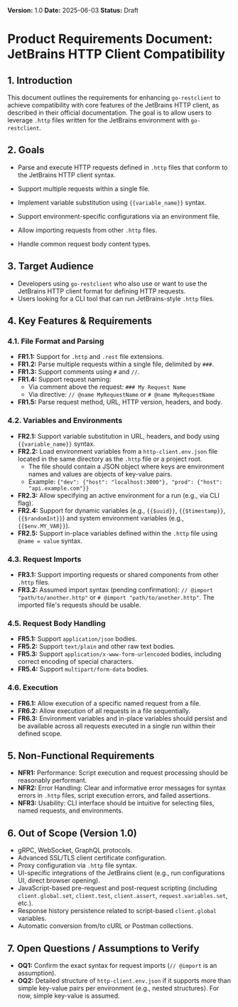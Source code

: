 **Version:** 1.0
**Date:** 2025-06-03
**Status:** Draft

# Product Requirements Document: JetBrains HTTP Client Compatibility

## 1. Introduction

This document outlines the requirements for enhancing `go-restclient` to achieve compatibility with core features of the JetBrains HTTP client, as described in their official documentation. The goal is to allow users to leverage `.http` files written for the JetBrains environment with `go-restclient`.

## 2. Goals

*   Parse and execute HTTP requests defined in `.http` files that conform to the JetBrains HTTP client syntax.
*   Support multiple requests within a single file.
*   Implement variable substitution using `{{variable_name}}` syntax.
*   Support environment-specific configurations via an environment file.

*   Allow importing requests from other `.http` files.
*   Handle common request body content types.

## 3. Target Audience

*   Developers using `go-restclient` who also use or want to use the JetBrains HTTP client format for defining HTTP requests.
*   Users looking for a CLI tool that can run JetBrains-style `.http` files.

## 4. Key Features & Requirements

### 4.1. File Format and Parsing

*   **FR1.1:** Support for `.http` and `.rest` file extensions.
*   **FR1.2:** Parse multiple requests within a single file, delimited by `###`.
*   **FR1.3:** Support comments using `#` and `//`.
*   **FR1.4:** Support request naming:
    *   Via comment above the request: `### My Request Name`
    *   Via directive: `// @name MyRequestName` or `# @name MyRequestName`
*   **FR1.5:** Parse request method, URL, HTTP version, headers, and body.

### 4.2. Variables and Environments

*   **FR2.1:** Support variable substitution in URL, headers, and body using `{{variable_name}}` syntax.
*   **FR2.2:** Load environment variables from a `http-client.env.json` file located in the same directory as the `.http` file or a project root.
    *   The file should contain a JSON object where keys are environment names and values are objects of key-value pairs.
    *   Example: `{"dev": {"host": "localhost:3000"}, "prod": {"host": "api.example.com"}}`
*   **FR2.3:** Allow specifying an active environment for a run (e.g., via CLI flag).
*   **FR2.4:** Support for dynamic variables (e.g., `{{$uuid}}`, `{{$timestamp}}`, `{{$randomInt}}`) and system environment variables (e.g., `{{$env.MY_VAR}}`).
*   **FR2.5:** Support in-place variables defined within the `.http` file using `@name = value` syntax.

### 4.3. Request Imports

*   **FR3.1:** Support importing requests or shared components from other `.http` files.
*   **FR3.2:** Assumed import syntax (pending confirmation): `// @import "path/to/another.http"` or `# @import "path/to/another.http"`. The imported file's requests should be usable.

### 4.5. Request Body Handling

*   **FR5.1:** Support `application/json` bodies.
*   **FR5.2:** Support `text/plain` and other raw text bodies.
*   **FR5.3:** Support `application/x-www-form-urlencoded` bodies, including correct encoding of special characters.
*   **FR5.4:** Support `multipart/form-data` bodies.

### 4.6. Execution

*   **FR6.1:** Allow execution of a specific named request from a file.
*   **FR6.2:** Allow execution of all requests in a file sequentially.
*   **FR6.3:** Environment variables and in-place variables should persist and be available across all requests executed in a single run within their defined scope.

## 5. Non-Functional Requirements

*   **NFR1:** Performance: Script execution and request processing should be reasonably performant.
*   **NFR2:** Error Handling: Clear and informative error messages for syntax errors in `.http` files, script execution errors, and failed assertions.
*   **NFR3:** Usability: CLI interface should be intuitive for selecting files, named requests, and environments.

## 6. Out of Scope (Version 1.0)

*   gRPC, WebSocket, GraphQL protocols.
*   Advanced SSL/TLS client certificate configuration.
*   Proxy configuration via `.http` file syntax.
*   UI-specific integrations of the JetBrains client (e.g., run configurations UI, direct browser opening).
*   JavaScript-based pre-request and post-request scripting (including `client.global.set`, `client.test`, `client.assert`, `request.variables.set`, etc.).
*   Response history persistence related to script-based `client.global` variables.
*   Automatic conversion from/to cURL or Postman collections.

## 7. Open Questions / Assumptions to Verify

*   **OQ1:** Confirm the exact syntax for request imports (`// @import` is an assumption).
*   **OQ2:** Detailed structure of `http-client.env.json` if it supports more than simple key-value pairs per environment (e.g., nested structures). For now, simple key-value is assumed.
